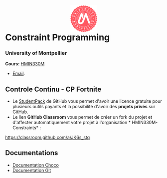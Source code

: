 # <img src="img/um.png" width="17%" style="margin:auto;display:block;"/> Constraint Programming
### University of Montpellier
**Cours:** [HMIN330M](https://formations.umontpellier.fr/fr/formations/sciences-technologies-sante-STS/master-XB/master-informatique-program-fruai0342321nprme154/informatique-theorique-mit-subprogram-pr479/raisonnement-par-contraintes-HMIN330M.html) 
* [Email](mailto:nadjib.lazaar@umontpellier.fr).


## Controle Continu - CP Fortnite

- Le [StudentPack](https://education.github.com/pack) de GitHub vous permet d'avoir une licence gratuite pour plusieurs outils payants et la possibilité d'avoir des **projets privés** sur GitHub.
- Le lien **GitHub Classroom** vous permet de créer un fork du projet et d'affecter automatiquement votre projet à l'organisation * HMIN330M-Constraints* :

https://classroom.github.com/a/JK6s_stq 

## Documentations

- [Documentation Choco](https://choco-solver.org/docs/)
- [Documentation Git](docs/git-documentation.pdf)
